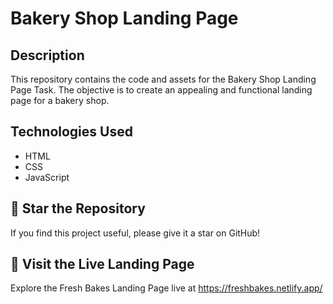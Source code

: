 # Bakery Shop Landing Page 

## Description

This repository contains the code and assets for the Bakery Shop Landing Page Task. The objective is to create an appealing and functional landing page for a bakery shop.

## Technologies Used

- HTML
- CSS
- JavaScript

## 🌟 Star the Repository

If you find this project useful, please give it a star on GitHub!

## 🚀 Visit the Live Landing Page

Explore the Fresh Bakes Landing Page live at https://freshbakes.netlify.app/



